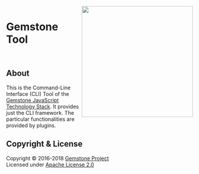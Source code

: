 
<img src="https://rawgit.com/gemstonejs/gemstone-artwork/master/gemstone-logo-white.svg" width="300" align="right" alt=""/>

Gemstone Tool
=============

<p/>
<img src="https://nodei.co/npm/gemstone-tool.png?downloads=true&stars=true" alt=""/>
<p/>
<img src="https://david-dm.org/rse/gemstone-tool.png" alt=""/>

About
-----

This is the Command-Line Interface (CLI) Tool of the
[Gemstone JavaScript Technology Stack](http://gemstonejs.com).
It provides just the CLI framework. The particular functionalities are provided by plugins.

Copyright &amp; License
-----------------------

Copyright &copy; 2016-2018 [Gemstone Project](http://gemstonejs.com)<br/>
Licensed under [Apache License 2.0](https://spdx.org/licenses/Apache-2.0)

